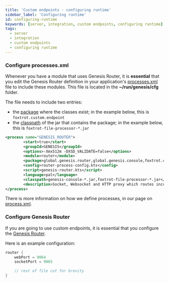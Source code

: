 ```yaml
---
title: 'Custom endpoints - configuring runtime'
sidebar_label: 'Configuring runtime'
id: configuring-runtime
keywords: [server, integration, custom endpoints, configuring runtime]
tags:
  - server
  - integration
  - custom endpoints
  - configuring runtime
---
```


### Configure processes.xml

Whenever you have a module that uses Genesis Router, it is **essential** that you edit the Genesis Router definition in your application's [processes.xml](../../../../server/configuring-runtime/processes/) file to include these modules. This file is located in the **~/run/genesis/cfg** folder.

The file needs to include two entries:

-  the [package](../../../../server/configuring-runtime/processes/#package) where the classes exist; in the example below, this is `foxtrot.custom.endpoint`
-  the [classpath](../../../../server/configuring-runtime/processes/#classpath) of the jar that contains the package; in the example below, this is `foxtrot-file-processor-*.jar`


```xml {6,10}
<process name="GENESIS_ROUTER">
        <start>true</start>
        <groupId>GENESIS</groupId>
        <options>-Xmx512m -DXSD_VALIDATE=false</options>
        <module>router</module>
        <package>global.genesis.router,global.genesis.console,foxtrot.custom.endpoint</package>
        <config>router-process-config.kts</config>
        <script>genesis-router.kts</script>
        <language>pal</language>
        <classpath>genesis-console-*.jar,foxtrot-file-processor-*.jar</classpath>
        <description>Socket, Websocket and HTTP proxy which routes incoming messages to GENESIS microservices</description>
</process>
```

There is more information on how we define processes, in our page on [process.xml](../../../../server/configuring-runtime/processes).

### Configure Genesis Router

If you are going to use custom endpoints, it is essential that you configure the [Genesis Router](../../../../server/configuring-runtime/genesis-router/).

Here is an example configuration:

```kts
router {
    webPort = 9064
    socketPort = 9065

    // rest of file cut for brevity     
}
```




